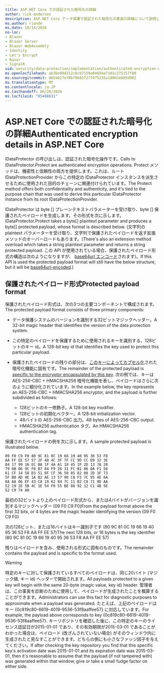 ```yaml
---
title: ASP.NET Core での認証された暗号化の詳細
author: rick-anderson
description: ASP.NET Core データ保護で認証された暗号化の実装の詳細について説明します。
ms.author: riande
ms.date: 10/14/2016
no-loc:
- Blazor
- Blazor Server
- Blazor WebAssembly
- Identity
- Let's Encrypt
- Razor
- SignalR
uid: security/data-protection/implementation/authenticated-encryption-details
ms.openlocfilehash: ab3be90d212c0cb7159a04694e7101c275157f00
ms.sourcegitcommit: d65a027e78bf0b83727f975235a18863e685d902
ms.translationtype: MT
ms.contentlocale: ja-JP
ms.lasthandoff: 06/26/2020
ms.locfileid: "85408631"
---
```

# <a name="authenticated-encryption-details-in-aspnet-core"></a><span data-ttu-id="661eb-103">ASP.NET Core での認証された暗号化の詳細</span><span class="sxs-lookup"><span data-stu-id="661eb-103">Authenticated encryption details in ASP.NET Core</span></span>

<a name="data-protection-implementation-authenticated-encryption-details"></a>

<span data-ttu-id="661eb-104">IDataProtector の呼び出しは、認証された暗号化操作です。</span><span class="sxs-lookup"><span data-stu-id="661eb-104">Calls to IDataProtector.Protect are authenticated encryption operations.</span></span> <span data-ttu-id="661eb-105">Protect メソッドは、機密性と信頼性の両方を提供します。これは、ルート IDataProtectionProvider からこの特定の IDataProtector インスタンスを派生させるために使用された目的のチェーンに関連付けられています。</span><span class="sxs-lookup"><span data-stu-id="661eb-105">The Protect method offers both confidentiality and authenticity, and it's tied to the purpose chain that was used to derive this particular IDataProtector instance from its root IDataProtectionProvider.</span></span>

<span data-ttu-id="661eb-106">IDataProtector は byte [] プレーンテキストパラメーターを受け取り、byte [] 保護されたペイロードを生成します。その形式を次に示します。</span><span class="sxs-lookup"><span data-stu-id="661eb-106">IDataProtector.Protect takes a byte[] plaintext parameter and produces a byte[] protected payload, whose format is described below.</span></span> <span data-ttu-id="661eb-107">(文字列の plaintext パラメーターを受け取り、文字列で保護されたペイロードを返す拡張メソッドのオーバーロードもあります。</span><span class="sxs-lookup"><span data-stu-id="661eb-107">(There's also an extension method overload which takes a string plaintext parameter and returns a string protected payload.</span></span> <span data-ttu-id="661eb-108">この API が使用されている場合、保護されたペイロード形式の構造は次のようになりますが、 [base64url エンコード](https://tools.ietf.org/html/rfc4648#section-5)されます)。</span><span class="sxs-lookup"><span data-stu-id="661eb-108">If this API is used the protected payload format will still have the below structure, but it will be [base64url-encoded](https://tools.ietf.org/html/rfc4648#section-5).)</span></span>

## <a name="protected-payload-format"></a><span data-ttu-id="661eb-109">保護されたペイロード形式</span><span class="sxs-lookup"><span data-stu-id="661eb-109">Protected payload format</span></span>

<span data-ttu-id="661eb-110">保護されたペイロード形式は、次の3つの主要コンポーネントで構成されます。</span><span class="sxs-lookup"><span data-stu-id="661eb-110">The protected payload format consists of three primary components:</span></span>

* <span data-ttu-id="661eb-111">データ保護システムのバージョンを識別する32ビットマジックヘッダー。</span><span class="sxs-lookup"><span data-stu-id="661eb-111">A 32-bit magic header that identifies the version of the data protection system.</span></span>

* <span data-ttu-id="661eb-112">この特定のペイロードを保護するために使用されるキーを識別する、128ビットのキー id。</span><span class="sxs-lookup"><span data-stu-id="661eb-112">A 128-bit key id that identifies the key used to protect this particular payload.</span></span>

* <span data-ttu-id="661eb-113">保護されたペイロードの残りの部分は、[このキーによってカプセル化](xref:security/data-protection/implementation/subkeyderivation#data-protection-implementation-subkey-derivation)された暗号化機能に固有です。</span><span class="sxs-lookup"><span data-stu-id="661eb-113">The remainder of the protected payload is [specific to the encryptor encapsulated by this key](xref:security/data-protection/implementation/subkeyderivation#data-protection-implementation-subkey-derivation).</span></span> <span data-ttu-id="661eb-114">次の例では、キーは AES-256-CBC + HMACSHA256 暗号化機能を表し、ペイロードはさらに次のように細分化されています。</span><span class="sxs-lookup"><span data-stu-id="661eb-114">In the example below, the key represents an AES-256-CBC + HMACSHA256 encryptor, and the payload is further subdivided as follows:</span></span>
  * <span data-ttu-id="661eb-115">128ビットのキー修飾子。</span><span class="sxs-lookup"><span data-stu-id="661eb-115">A 128-bit key modifier.</span></span>
  * <span data-ttu-id="661eb-116">128ビットの初期化ベクター。</span><span class="sxs-lookup"><span data-stu-id="661eb-116">A 128-bit initialization vector.</span></span>
  * <span data-ttu-id="661eb-117">48バイトの AES-256-CBC 出力。</span><span class="sxs-lookup"><span data-stu-id="661eb-117">48 bytes of AES-256-CBC output.</span></span>
  * <span data-ttu-id="661eb-118">HMACSHA256 authentication タグ。</span><span class="sxs-lookup"><span data-stu-id="661eb-118">An HMACSHA256 authentication tag.</span></span>

<span data-ttu-id="661eb-119">保護されたペイロードの例を次に示します。</span><span class="sxs-lookup"><span data-stu-id="661eb-119">A sample protected payload is illustrated below.</span></span>

```
09 F0 C9 F0 80 9C 81 0C 19 66 19 40 95 36 53 F8
AA FF EE 57 57 2F 40 4C 3F 7F CC 9D CC D9 32 3E
84 17 99 16 EC BA 1F 4A A1 18 45 1F 2D 13 7A 28
79 6B 86 9C F8 B7 84 F9 26 31 FC B1 86 0A F1 56
61 CF 14 58 D3 51 6F CF 36 50 85 82 08 2D 3F 73
5F B0 AD 9E 1A B2 AE 13 57 90 C8 F5 7C 95 4E 6A
8A AA 06 EF 43 CA 19 62 84 7C 11 B2 C8 71 9D AA
52 19 2E 5B 4C 1E 54 F0 55 BE 88 92 12 C1 4B 5E
52 C9 74 A0
```

<span data-ttu-id="661eb-120">最初の32ビットより上のペイロード形式から、または4バイトがバージョンを識別するマジックヘッダー (09 F0 C9 F0)</span><span class="sxs-lookup"><span data-stu-id="661eb-120">From the payload format above the first 32 bits, or 4 bytes are the magic header identifying the version (09 F0 C9 F0)</span></span>

<span data-ttu-id="661eb-121">次の128ビット、または16バイトはキー識別子です (80 9C 81 0C 19 66 19 40 95 36 53 F8 AA FF EE 57)</span><span class="sxs-lookup"><span data-stu-id="661eb-121">The next 128 bits, or 16 bytes is the key identifier (80 9C 81 0C 19 66 19 40 95 36 53 F8 AA FF EE 57)</span></span>

<span data-ttu-id="661eb-122">残りはペイロードを含み、使用される形式に固有のものです。</span><span class="sxs-lookup"><span data-stu-id="661eb-122">The remainder contains the payload and is specific to the format used.</span></span>

> [!WARNING]
> <span data-ttu-id="661eb-123">特定のキーに対して保護されているすべてのペイロードは、同じ20バイト (マジック値, キー id) ヘッダーで開始されます。</span><span class="sxs-lookup"><span data-stu-id="661eb-123">All payloads protected to a given key will begin with the same 20-byte (magic value, key id) header.</span></span> <span data-ttu-id="661eb-124">管理者は、この事実を診断のために使用して、ペイロードが生成されたことを概算することができます。</span><span class="sxs-lookup"><span data-stu-id="661eb-124">Administrators can use this fact for diagnostic purposes to approximate when a payload was generated.</span></span> <span data-ttu-id="661eb-125">たとえば、上記のペイロードはキー {0c819c80-6619-4019-9536-53f8aaffee57} に対応しています。</span><span class="sxs-lookup"><span data-stu-id="661eb-125">For example, the payload above corresponds to key {0c819c80-6619-4019-9536-53f8aaffee57}.</span></span> <span data-ttu-id="661eb-126">キーリポジトリを確認した後に、この特定のキーのライセンス認証日が2015-01-01 であり、その有効期限が2015-03-01 であることがわかった場合は、ペイロード (改ざんされていない場合) がそのウィンドウ内に生成されたと見なすことができます。どちらの側にも小さなファッジ因子を与えてください。</span><span class="sxs-lookup"><span data-stu-id="661eb-126">If after checking the key repository you find that this specific key's activation date was 2015-01-01 and its expiration date was 2015-03-01, then it's reasonable to assume that the payload (if not tampered with) was generated within that window, give or take a small fudge factor on either side.</span></span>
